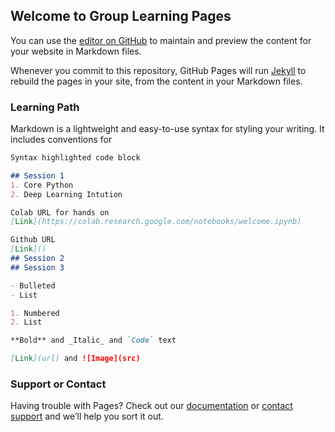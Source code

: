 ## Welcome to Group Learning Pages

You can use the [editor on GitHub](https://github.com/aks1981/group-learning/edit/master/index.md) to maintain and preview the content for your website in Markdown files.

Whenever you commit to this repository, GitHub Pages will run [Jekyll](https://jekyllrb.com/) to rebuild the pages in your site, from the content in your Markdown files.

### Learning Path

Markdown is a lightweight and easy-to-use syntax for styling your writing. It includes conventions for

```markdown
Syntax highlighted code block

## Session 1
1. Core Python 
2. Deep Learning Intution

Colab URL for hands on
[Link](https://colab.research.google.com/notebooks/welcome.ipynb)

Github URL
[Link]()
## Session 2
## Session 3

- Bulleted
- List

1. Numbered
2. List

**Bold** and _Italic_ and `Code` text

[Link](url) and ![Image](src)
```

### Support or Contact

Having trouble with Pages? Check out our [documentation](https://help.github.com/categories/github-pages-basics/) or [contact support](https://github.com/contact) and we’ll help you sort it out.
